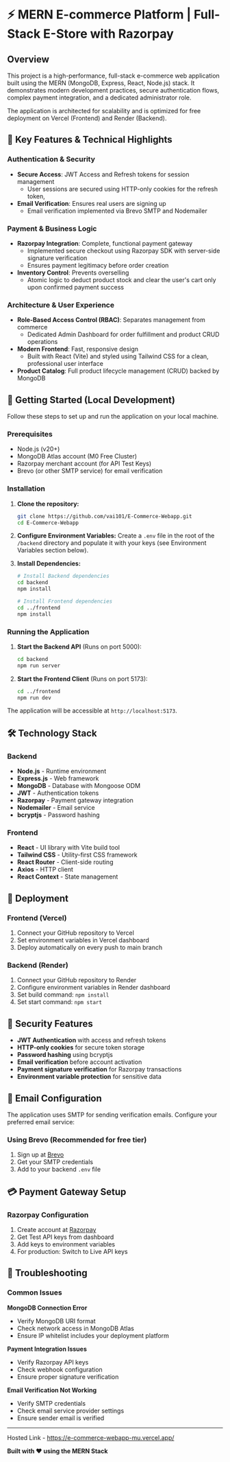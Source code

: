 # ⚡ MERN E-commerce Platform | Full-Stack E-Store with Razorpay

## Overview

This project is a high-performance, full-stack e-commerce web application built using the MERN (MongoDB, Express, React, Node.js) stack. It demonstrates modern development practices, secure authentication flows, complex payment integration, and a dedicated administrator role.

The application is architected for scalability and is optimized for free deployment on Vercel (Frontend) and Render (Backend).

## 🌟 Key Features & Technical Highlights

### Authentication & Security
- **Secure Access**: JWT Access and Refresh tokens for session management
  - User sessions are secured using HTTP-only cookies for the refresh token,
- **Email Verification**: Ensures real users are signing up
  - Email verification implemented via Brevo SMTP and Nodemailer

### Payment & Business Logic
- **Razorpay Integration**: Complete, functional payment gateway
  - Implemented secure checkout using Razorpay SDK with server-side signature verification
  - Ensures payment legitimacy before order creation
- **Inventory Control**: Prevents overselling
  - Atomic logic to deduct product stock and clear the user's cart only upon confirmed payment success

### Architecture & User Experience
- **Role-Based Access Control (RBAC)**: Separates management from commerce
  - Dedicated Admin Dashboard for order fulfillment and product CRUD operations
- **Modern Frontend**: Fast, responsive design
  - Built with React (Vite) and styled using Tailwind CSS for a clean, professional user interface
- **Product Catalog**: Full product lifecycle management (CRUD) backed by MongoDB

## 🚀 Getting Started (Local Development)

Follow these steps to set up and run the application on your local machine.

### Prerequisites

- Node.js (v20+)
- MongoDB Atlas account (M0 Free Cluster)
- Razorpay merchant account (for API Test Keys)
- Brevo (or other SMTP service) for email verification

### Installation

1. **Clone the repository:**
   ```bash
   git clone https://github.com/vai101/E-Commerce-Webapp.git
   cd E-Commerce-Webapp
   ```

2. **Configure Environment Variables:**
   Create a `.env` file in the root of the `/backend` directory and populate it with your keys (see Environment Variables section below).

3. **Install Dependencies:**
   ```bash
   # Install Backend dependencies
   cd backend
   npm install

   # Install Frontend dependencies
   cd ../frontend
   npm install
   ```

### Running the Application

1. **Start the Backend API** (Runs on port 5000):
   ```bash
   cd backend
   npm run server
   ```

2. **Start the Frontend Client** (Runs on port 5173):
   ```bash
   cd ../frontend
   npm run dev
   ```

The application will be accessible at `http://localhost:5173`.

## 🛠️ Technology Stack

### Backend
- **Node.js** - Runtime environment
- **Express.js** - Web framework
- **MongoDB** - Database with Mongoose ODM
- **JWT** - Authentication tokens
- **Razorpay** - Payment gateway integration
- **Nodemailer** - Email service
- **bcryptjs** - Password hashing

### Frontend
- **React** - UI library with Vite build tool
- **Tailwind CSS** - Utility-first CSS framework
- **React Router** - Client-side routing
- **Axios** - HTTP client
- **React Context** - State management

## 🚢 Deployment

### Frontend (Vercel)
1. Connect your GitHub repository to Vercel
2. Set environment variables in Vercel dashboard
3. Deploy automatically on every push to main branch

### Backend (Render)
1. Connect your GitHub repository to Render
2. Configure environment variables in Render dashboard
3. Set build command: `npm install`
4. Set start command: `npm start`

## 🔐 Security Features

- **JWT Authentication** with access and refresh tokens
- **HTTP-only cookies** for secure token storage
- **Password hashing** using bcryptjs
- **Email verification** before account activation
- **Payment signature verification** for Razorpay transactions
- **Environment variable protection** for sensitive data

## 📧 Email Configuration

The application uses SMTP for sending verification emails. Configure your preferred email service:

### Using Brevo (Recommended for free tier)
1. Sign up at [Brevo](https://www.brevo.com/)
2. Get your SMTP credentials
3. Add to your backend `.env` file


## 💳 Payment Gateway Setup

### Razorpay Configuration
1. Create account at [Razorpay](https://razorpay.com/)
2. Get Test API keys from dashboard
3. Add keys to environment variables
4. For production: Switch to Live API keys

## 🐛 Troubleshooting

### Common Issues

**MongoDB Connection Error**
- Verify MongoDB URI format
- Check network access in MongoDB Atlas
- Ensure IP whitelist includes your deployment platform

**Payment Integration Issues**
- Verify Razorpay API keys
- Check webhook configuration
- Ensure proper signature verification

**Email Verification Not Working**
- Verify SMTP credentials
- Check email service provider settings
- Ensure sender email is verified


---

Hosted Link - https://e-commerce-webapp-mu.vercel.app/

**Built with ❤️ using the MERN Stack**